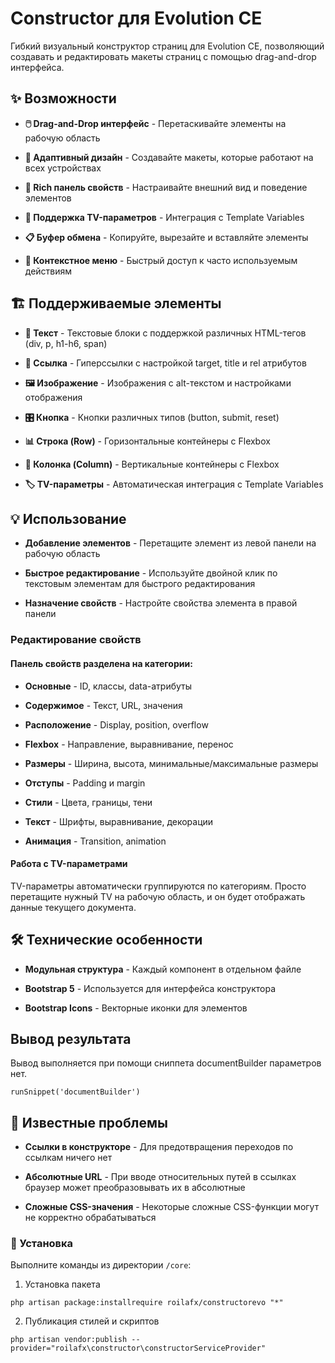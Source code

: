 # Constructor для Evolution CE

Гибкий визуальный конструктор страниц для Evolution CE, позволяющий создавать и редактировать макеты страниц с помощью drag-and-drop интерфейса.

## ✨ Возможности

- **🖱️ Drag-and-Drop интерфейс** - Перетаскивайте элементы на рабочую область

- **📱 Адаптивный дизайн** - Создавайте макеты, которые работают на всех устройствах

- **🎨 Rich панель свойств** - Настраивайте внешний вид и поведение элементов

- **🔧 Поддержка TV-параметров** - Интеграция с Template Variables

- **📋 Буфер обмена** - Копируйте, вырезайте и вставляйте элементы

- **🎯 Контекстное меню** - Быстрый доступ к часто используемым действиям


## 🏗️ Поддерживаемые элементы

- **📝 Текст** - Текстовые блоки с поддержкой различных HTML-тегов (div, p, h1-h6, span)

- **🔗 Ссылка** - Гиперссылки с настройкой target, title и rel атрибутов

- **🖼️ Изображение** - Изображения с alt-текстом и настройками отображения

- **🎛️ Кнопка** - Кнопки различных типов (button, submit, reset)

- **📊 Строка (Row)** - Горизонтальные контейнеры с Flexbox

- **📐 Колонка (Column)** - Вертикальные контейнеры с Flexbox

- **🏷️ TV-параметры** - Автоматическая интеграция с Template Variables


## 💡 Использование

- **Добавление элементов** - Перетащите элемент из левой панели на рабочую область

- **Быстрое редактирование** - Используйте двойной клик по текстовым элементам для быстрого редактирования

- **Назначение свойств** - Настройте свойства элемента в правой панели

### Редактирование свойств

#### Панель свойств разделена на категории:

- **Основные** - ID, классы, data-атрибуты

- **Содержимое** - Текст, URL, значения

- **Расположение** - Display, position, overflow

- **Flexbox** - Направление, выравнивание, перенос

- **Размеры** - Ширина, высота, минимальные/максимальные размеры

- **Отступы** - Padding и margin

- **Стили** - Цвета, границы, тени

- **Текст** - Шрифты, выравнивание, декорации

- **Анимация** - Transition, animation

#### Работа с TV-параметрами

TV-параметры автоматически группируются по категориям. Просто перетащите нужный TV на рабочую область, и он будет отображать данные текущего документа.

## 🛠️ Технические особенности

- **Модульная структура** - Каждый компонент в отдельном файле

- **Bootstrap 5** - Используется для интерфейса конструктора

- **Bootstrap Icons** - Векторные иконки для элементов

## Вывод результата

Вывод выполняется при помощи сниппета documentBuilder параметров нет.
```
runSnippet('documentBuilder')
```

## 🐛 Известные проблемы

- **Ссылки в конструкторе** - Для предотвращения переходов по ссылкам ничего нет

- **Абсолютные URL** - При вводе относительных путей в ссылках браузер может преобразовывать их в абсолютные

- **Сложные CSS-значения** - Некоторые сложные CSS-функции могут не корректно обрабатываться

### 🚀 Установка

Выполните команды из директории `/core`:
1. Установка пакета
```
php artisan package:installrequire roilafx/constructorevo "*"
```
2. Публикация стилей и скриптов
```
php artisan vendor:publish --provider="roilafx\constructor\constructorServiceProvider"
```
